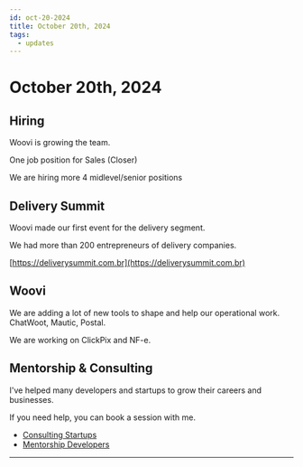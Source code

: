 ```yaml
---
id: oct-20-2024
title: October 20th, 2024
tags:
  - updates
---
```


# October 20th, 2024

## Hiring

Woovi is growing the team.

One job position for Sales (Closer)

We are hiring more 4 midlevel/senior positions

## Delivery Summit

Woovi made our first event for the delivery segment.

We had more than 200 entrepreneurs of delivery companies.

[https://deliverysummit.com.br](https://deliverysummit.com.br)

## Woovi

We are adding a lot of new tools to shape and help our operational work.
ChatWoot, Mautic, Postal.

We are working on ClickPix and NF-e.

## Mentorship & Consulting

I've helped many developers and startups to grow their careers and businesses.

If you need help, you can book a session with me.

- [Consulting Startups](../../../paid-consulting-startups.mdx)
- [Mentorship Developers](../../../paid-mentorship-developers.mdx)

---
